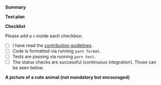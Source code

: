 <!--
Thanks for submitting a pull request!

Please make sure you've read and understood our contributing guidelines here:
https://github.com/decaporg/decap-cms/blob/master/CONTRIBUTING.md

If this is a bug fix, make sure your description includes "fixes #xxxx", or
"closes #xxxx", where #xxxx is the issue number.

Please provide enough information so that others can review your pull request.
The first two fields are mandatory:
-->

**Summary**

<!--
Explain the **motivation** for making this change.
What existing problem does the pull request solve?
-->

**Test plan**

<!--
Demonstrate the code is solid.
Example: The exact commands you ran and their output, screenshots / videos if the pull request changes UI.
-->

**Checklist**

Please add a `x` inside each checkbox:

- [ ] I have read the [contribution guidelines](https://github.com/netlify/netlify-cms/blob/master/CONTRIBUTING.md).
- [ ] Code is formatted via running `yarn format`.
- [ ] Tests are passing via running `yarn test`.
- [ ] The status checks are successful (continuous integration). Those can be seen below.

**A picture of a cute animal (not mandatory but encouraged)**

